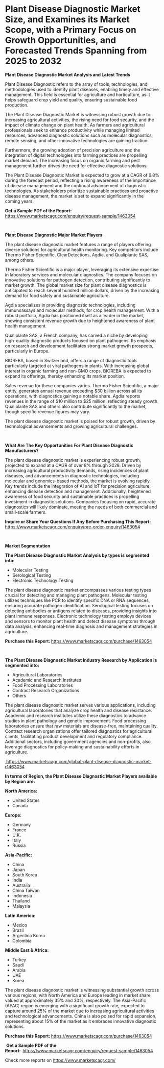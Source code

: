 <p><h1>Plant Disease Diagnostic Market Size, and Examines its Market Scope, with a Primary Focus on Growth Opportunities, and Forecasted Trends Spanning from 2025 to 2032</h1></p><p><strong>Plant Disease Diagnostic Market Analysis and Latest Trends</strong></p>
<p><p>Plant Disease Diagnostic refers to the array of tools, technologies, and methodologies used to identify plant diseases, enabling timely and effective management. This field is essential for agriculture and horticulture, as it helps safeguard crop yield and quality, ensuring sustainable food production.</p><p>The Plant Disease Diagnostic Market is witnessing robust growth due to increasing agricultural activities, the rising need for food security, and the impact of climate change on plant health. As farmers and agricultural professionals seek to enhance productivity while managing limited resources, advanced diagnostic solutions such as molecular diagnostics, remote sensing, and other innovative technologies are gaining traction.</p><p>Furthermore, the growing adoption of precision agriculture and the integration of digital technologies into farming practices are propelling market demand. The increasing focus on organic farming and pest management further drives the need for effective diagnostic solutions.</p><p>The Plant Disease Diagnostic Market is expected to grow at a CAGR of 6.8% during the forecast period, reflecting a rising awareness of the importance of disease management and the continual advancement of diagnostic technologies. As stakeholders prioritize sustainable practices and proactive disease management, the market is set to expand significantly in the coming years.</p></p>
<p><strong>Get a Sample PDF of the Report:&nbsp;</strong> <a href="https://www.marketscagr.com/enquiry/request-sample/1463054?utm_campaign=2513&utm_medium=2&utm_source=Github&utm_content=ia&utm_term=03032025&utm_id=plant-disease-diagnostic">https://www.marketscagr.com/enquiry/request-sample/1463054</a></p>
<p>&nbsp;</p>
<p><strong>Plant Disease Diagnostic Major Market Players</strong></p>
<p><p>The plant disease diagnostic market features a range of players offering diverse solutions for agricultural health monitoring. Key competitors include Thermo Fisher Scientific, ClearDetections, Agdia, and Qualiplante SAS, among others. </p><p>Thermo Fisher Scientific is a major player, leveraging its extensive expertise in laboratory services and molecular diagnostics. The company focuses on innovative solutions for pathogen detection, contributing significantly to market growth. The global market size for plant disease diagnostics is anticipated to reach several hundred million dollars, driven by the increasing demand for food safety and sustainable agriculture.</p><p>Agdia specializes in providing diagnostic technologies, including immunoassays and molecular methods, for crop health management. With a robust portfolio, Agdia has positioned itself as a leader in the market, showing consistent revenue growth due to heightened awareness of plant health management.</p><p>Qualiplante SAS, a French company, has carved a niche by developing high-quality diagnostic products focused on plant pathogens. Its emphasis on research and development facilitates strong market growth prospects, particularly in Europe.</p><p>BIOREBA, based in Switzerland, offers a range of diagnostic tools particularly targeted at viral pathogens in plants. With increasing global interest in organic farming and non-GMO crops, BIOREBA is expected to expand its offerings, thereby enhancing its market position.</p><p>Sales revenue for these companies varies. Thermo Fisher Scientific, a major entity, generates annual revenue exceeding $30 billion across all its operations, with diagnostics gaining a notable share. Agdia reports revenues in the range of $10 million to $25 million, reflecting steady growth. Qualiplante SAS and others also contribute significantly to the market, though specific revenue figures may vary.</p><p>The plant disease diagnostic market is poised for robust growth, driven by technological advancements and growing agricultural challenges.</p></p>
<p>&nbsp;</p>
<p><strong>What Are The Key Opportunities For Plant Disease Diagnostic Manufacturers?</strong></p>
<p><p>The plant disease diagnostic market is experiencing robust growth, projected to expand at a CAGR of over 8% through 2028. Driven by increasing agricultural productivity demands, rising incidences of plant diseases, and advancements in diagnostic technologies, including molecular and genomics-based methods, the market is evolving rapidly. Key trends include the integration of AI and IoT for precision agriculture, enhancing disease detection and management. Additionally, heightened awareness of food security and sustainable practices is propelling investment in diagnostic solutions. Companies focusing on rapid, accurate diagnostics will likely dominate, meeting the needs of both commercial and small-scale farmers.</p></p>
<p><strong>Inquire or Share Your Questions If Any Before Purchasing This Report:</strong> <a href="https://www.marketscagr.com/enquiry/pre-order-enquiry/1463054?utm_campaign=2513&utm_medium=2&utm_source=Github&utm_content=ia&utm_term=03032025&utm_id=plant-disease-diagnostic">https://www.marketscagr.com/enquiry/pre-order-enquiry/1463054</a></p>
<p>&nbsp;</p>
<p><strong>Market Segmentation</strong></p>
<p><strong>The Plant Disease Diagnostic Market Analysis by types is segmented into:</strong></p>
<p><ul><li>Molecular Testing</li><li>Serological Testing</li><li>Electronic Technology Testing</li></ul></p>
<p><p>The plant disease diagnostic market encompasses various testing types crucial for detecting and managing plant pathogens. Molecular testing utilizes techniques like PCR to identify specific DNA or RNA sequences, ensuring accurate pathogen identification. Serological testing focuses on detecting antibodies or antigens related to diseases, providing insights into plant immune responses. Electronic technology testing employs devices and sensors to monitor plant health and detect disease symptoms through data analysis, enhancing real-time diagnosis and management strategies in agriculture.</p></p>
<p><strong>Purchase this Report:&nbsp;</strong><a href="https://www.marketscagr.com/purchase/1463054?utm_campaign=2513&utm_medium=2&utm_source=Github&utm_content=ia&utm_term=03032025&utm_id=plant-disease-diagnostic">https://www.marketscagr.com/purchase/1463054</a></p>
<p>&nbsp;</p>
<p><strong>The Plant Disease Diagnostic Market Industry Research by Application is segmented into:</strong></p>
<p><ul><li>Agricultural Laboratories</li><li>Academic and Research Institutes</li><li>Food Processing Laboratories</li><li>Contract Research Organizations</li><li>Others</li></ul></p>
<p><p>The plant disease diagnostic market serves various applications, including agricultural laboratories that analyze crop health and disease resistance. Academic and research institutes utilize these diagnostics to advance studies in plant pathology and genetic improvement. Food processing laboratories ensure that raw materials are disease-free, maintaining quality. Contract research organizations offer tailored diagnostics for agricultural clients, facilitating product development and regulatory compliance. Additional sectors, including government agencies and non-profits, also leverage diagnostics for policy-making and sustainability efforts in agriculture.</p></p>
<p><a href="https://www.marketscagr.com/global-plant-disease-diagnostic-market-r1463054?utm_campaign=2513&utm_medium=2&utm_source=Github&utm_content=ia&utm_term=03032025&utm_id=plant-disease-diagnostic">&nbsp;https://www.marketscagr.com/global-plant-disease-diagnostic-market-r1463054</a></p>
<p><strong>In terms of Region, the Plant Disease Diagnostic Market Players available by Region are:</strong></p>
<p>
    <p> <strong> North America: </strong>
        <ul>
            <li>United States</li>
            <li>Canada</li>
        </ul>
        </p> 
    <p> <strong> Europe: </strong>
        <ul>
            <li>Germany</li>
            <li>France</li>
            <li>U.K.</li>
            <li>Italy</li>
            <li>Russia</li>
        </ul>
        </p> 
    <p> <strong> Asia-Pacific: </strong>
        <ul>
            <li>China</li>
            <li>Japan</li>
            <li>South Korea</li>
            <li>India</li>
            <li>Australia</li>
            <li>China Taiwan</li>
            <li>Indonesia</li>
            <li>Thailand</li>
            <li>Malaysia</li>
        </ul>
        </p> 
    <p> <strong> Latin America: </strong>
        <ul>
            <li>Mexico</li>
            <li>Brazil</li>
            <li>Argentina Korea</li>
            <li>Colombia</li>
        </ul>
        </p> 
    <p> <strong> Middle East & Africa: </strong>
        <ul>
            <li>Turkey</li>
            <li>Saudi</li>
            <li>Arabia</li>
            <li>UAE</li>
            <li>Korea</li>
        </ul>
    </p>
    </p>
<p><p>The plant disease diagnostic market is witnessing substantial growth across various regions, with North America and Europe leading in market share, valued at approximately 35% and 30%, respectively. The Asia-Pacific (APAC) region is emerging with a significant growth rate, expected to capture around 25% of the market due to increasing agricultural activities and technological advancements. China is also poised for rapid expansion, representing about 15% of the market as it embraces innovative diagnostic solutions.</p></p>
<p><strong>Purchase this Report: </strong><a href="https://www.marketscagr.com/purchase/1463054?utm_campaign=2513&utm_medium=2&utm_source=Github&utm_content=ia&utm_term=03032025&utm_id=plant-disease-diagnostic">https://www.marketscagr.com/purchase/1463054</a></p>
<p>&nbsp;<strong>Get a Sample PDF of the Report:&nbsp;&nbsp;</strong><a href="https://www.marketscagr.com/enquiry/request-sample/1463054?utm_campaign=2513&utm_medium=2&utm_source=Github&utm_content=ia&utm_term=03032025&utm_id=plant-disease-diagnostic">https://www.marketscagr.com/enquiry/request-sample/1463054</a></p>
<p><strong></strong></p>
<p>Check more reports on <a href="https://www.marketscagr.com/?utm_campaign=2513&utm_medium=2&utm_source=Github&utm_content=ia&utm_term=03032025&utm_id=plant-disease-diagnostic">https://www.marketscagr.com/</a></p>